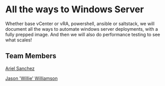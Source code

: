 # All the ways to Windows Server
Whether base vCenter or vRA, powershell, ansible or saltstack, we will document all the ways to automate windows server deployments, with a fully prepped image. And then we will also do performance testing to see what scales!

## Team Members

[Ariel Sanchez](https://twitter.com/arielsanchezmor)

[Jason 'Willie' Williamson](https://twitter.com/adminwillie)
